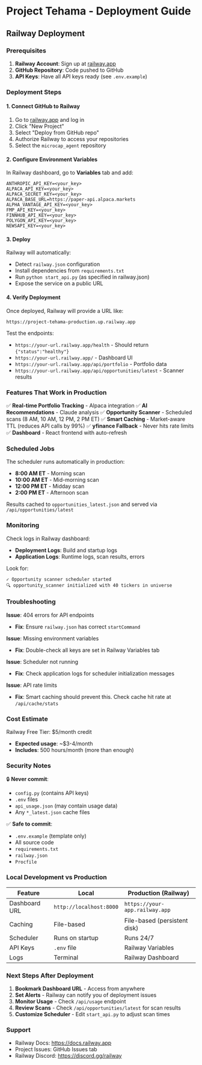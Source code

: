 # Project Tehama - Deployment Guide

## Railway Deployment

### Prerequisites

1. **Railway Account**: Sign up at [railway.app](https://railway.app)
2. **GitHub Repository**: Code pushed to GitHub
3. **API Keys**: Have all API keys ready (see `.env.example`)

### Deployment Steps

#### 1. Connect GitHub to Railway

1. Go to [railway.app](https://railway.app) and log in
2. Click "New Project"
3. Select "Deploy from GitHub repo"
4. Authorize Railway to access your repositories
5. Select the `microcap_agent` repository

#### 2. Configure Environment Variables

In Railway dashboard, go to **Variables** tab and add:

```
ANTHROPIC_API_KEY=<your_key>
ALPACA_API_KEY=<your_key>
ALPACA_SECRET_KEY=<your_key>
ALPACA_BASE_URL=https://paper-api.alpaca.markets
ALPHA_VANTAGE_API_KEY=<your_key>
FMP_API_KEY=<your_key>
FINNHUB_API_KEY=<your_key>
POLYGON_API_KEY=<your_key>
NEWSAPI_KEY=<your_key>
```

#### 3. Deploy

Railway will automatically:
- Detect `railway.json` configuration
- Install dependencies from `requirements.txt`
- Run `python start_api.py` (as specified in railway.json)
- Expose the service on a public URL

#### 4. Verify Deployment

Once deployed, Railway will provide a URL like:
```
https://project-tehama-production.up.railway.app
```

Test the endpoints:
- `https://your-url.railway.app/health` - Should return `{"status":"healthy"}`
- `https://your-url.railway.app/` - Dashboard UI
- `https://your-url.railway.app/api/portfolio` - Portfolio data
- `https://your-url.railway.app/api/opportunities/latest` - Scanner results

### Features That Work in Production

✅ **Real-time Portfolio Tracking** - Alpaca integration
✅ **AI Recommendations** - Claude analysis
✅ **Opportunity Scanner** - Scheduled scans (8 AM, 10 AM, 12 PM, 2 PM ET)
✅ **Smart Caching** - Market-aware TTL (reduces API calls by 99%)
✅ **yfinance Fallback** - Never hits rate limits
✅ **Dashboard** - React frontend with auto-refresh

### Scheduled Jobs

The scheduler runs automatically in production:
- **8:00 AM ET** - Morning scan
- **10:00 AM ET** - Mid-morning scan
- **12:00 PM ET** - Midday scan
- **2:00 PM ET** - Afternoon scan

Results cached to `opportunities_latest.json` and served via `/api/opportunities/latest`

### Monitoring

Check logs in Railway dashboard:
- **Deployment Logs**: Build and startup logs
- **Application Logs**: Runtime logs, scan results, errors

Look for:
```
✓ Opportunity scanner scheduler started
🔍 opportunity_scanner initialized with 40 tickers in universe
```

### Troubleshooting

**Issue**: 404 errors for API endpoints
- **Fix**: Ensure `railway.json` has correct `startCommand`

**Issue**: Missing environment variables
- **Fix**: Double-check all keys are set in Railway Variables tab

**Issue**: Scheduler not running
- **Fix**: Check application logs for scheduler initialization messages

**Issue**: API rate limits
- **Fix**: Smart caching should prevent this. Check cache hit rate at `/api/cache/stats`

### Cost Estimate

Railway Free Tier: $5/month credit
- **Expected usage**: ~$3-4/month
- **Includes**: 500 hours/month (more than enough)

### Security Notes

🔒 **Never commit**:
- `config.py` (contains API keys)
- `.env` files
- `api_usage.json` (may contain usage data)
- Any `*_latest.json` cache files

✅ **Safe to commit**:
- `.env.example` (template only)
- All source code
- `requirements.txt`
- `railway.json`
- `Procfile`

### Local Development vs Production

| Feature | Local | Production (Railway) |
|---------|-------|---------------------|
| Dashboard URL | `http://localhost:8000` | `https://your-app.railway.app` |
| Caching | File-based | File-based (persistent disk) |
| Scheduler | Runs on startup | Runs 24/7 |
| API Keys | `.env` file | Railway Variables |
| Logs | Terminal | Railway Dashboard |

### Next Steps After Deployment

1. **Bookmark Dashboard URL** - Access from anywhere
2. **Set Alerts** - Railway can notify you of deployment issues
3. **Monitor Usage** - Check `/api/usage` endpoint
4. **Review Scans** - Check `/api/opportunities/latest` for scan results
5. **Customize Scheduler** - Edit `start_api.py` to adjust scan times

### Support

- Railway Docs: https://docs.railway.app
- Project Issues: GitHub Issues tab
- Railway Discord: https://discord.gg/railway
